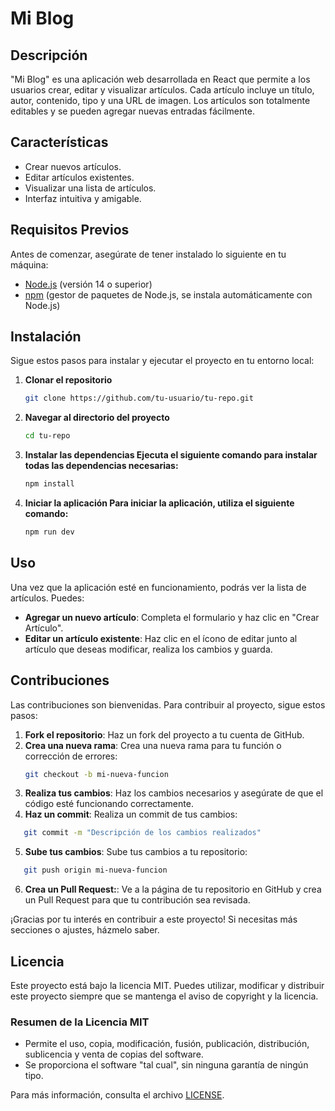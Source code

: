 # Mi Blog

## Descripción
"Mi Blog" es una aplicación web desarrollada en React que permite a los usuarios crear, editar y visualizar artículos. Cada artículo incluye un título, autor, contenido, tipo y una URL de imagen. Los artículos son totalmente editables y se pueden agregar nuevas entradas fácilmente.

## Características
- Crear nuevos artículos.
- Editar artículos existentes.
- Visualizar una lista de artículos.
- Interfaz intuitiva y amigable.

## Requisitos Previos
Antes de comenzar, asegúrate de tener instalado lo siguiente en tu máquina:

- [Node.js](https://nodejs.org/) (versión 14 o superior)
- [npm](https://www.npmjs.com/) (gestor de paquetes de Node.js, se instala automáticamente con Node.js)

## Instalación

Sigue estos pasos para instalar y ejecutar el proyecto en tu entorno local:

1. **Clonar el repositorio**
   ```bash
   git clone https://github.com/tu-usuario/tu-repo.git
   ```
2. **Navegar al directorio del proyecto**
   ```bash
   cd tu-repo
   ```
3. **Instalar las dependencias Ejecuta el siguiente comando para instalar todas las dependencias necesarias:**
   ```bash
   npm install
   ```
4. **Iniciar la aplicación Para iniciar la aplicación, utiliza el siguiente comando:**
   ```bash
   npm run dev
   ```

## Uso
Una vez que la aplicación esté en funcionamiento, podrás ver la lista de artículos. Puedes:

- **Agregar un nuevo artículo**: Completa el formulario y haz clic en "Crear Artículo".
- **Editar un artículo existente**: Haz clic en el ícono de editar junto al artículo que deseas modificar, realiza los cambios y guarda.

## Contribuciones
Las contribuciones son bienvenidas. Para contribuir al proyecto, sigue estos pasos:

1. **Fork el repositorio**: Haz un fork del proyecto a tu cuenta de GitHub.
2. **Crea una nueva rama**: Crea una nueva rama para tu función o corrección de errores:
   ```bash
   git checkout -b mi-nueva-funcion
   ```
3. **Realiza tus cambios**: Haz los cambios necesarios y asegúrate de que el código esté funcionando correctamente.
4. **Haz un commit**: Realiza un commit de tus cambios:
```bash
   git commit -m "Descripción de los cambios realizados"
   ```
5. **Sube tus cambios**: Sube tus cambios a tu repositorio:
```bash
   git push origin mi-nueva-funcion
   ```
6. **Crea un Pull Request:**: Ve a la página de tu repositorio en GitHub y crea un Pull Request para que tu contribución sea revisada.

¡Gracias por tu interés en contribuir a este proyecto!
Si necesitas más secciones o ajustes, házmelo saber.

## Licencia

Este proyecto está bajo la licencia MIT. Puedes utilizar, modificar y distribuir este proyecto siempre que se mantenga el aviso de copyright y la licencia.

### Resumen de la Licencia MIT

- Permite el uso, copia, modificación, fusión, publicación, distribución, sublicencia y venta de copias del software. 
- Se proporciona el software "tal cual", sin ninguna garantía de ningún tipo.

Para más información, consulta el archivo [LICENSE](LICENSE).
